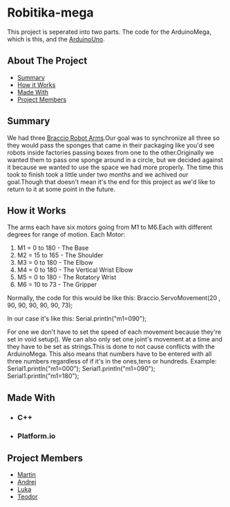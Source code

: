 # Robitika-mega
This project is seperated into two parts.
The code for the ArduinoMega, which is this, and the [ArduinoUno](https://github.com/Macka323/Robotika-uno).

## About The Project
- [Summary](##Summary)
- [How it Works](##How-it-Works)
- [Made With](##Made-With)
- [Project Members](##Project-Members)

## Summary
We had three [Braccio Robot Arms](https://store.arduino.cc/products/tinkerkit-braccio-robot).Our goal was to synchronize all three so they would pass the sponges that came in their packaging like you'd see robots inside factories passing boxes from one to the other.Originally we wanted them to pass one sponge around in a circle, but we decided against it because we wanted to use the space we had more properly.
The time this took to finish took a little under two months and we achived our goal.Though that doesn't mean it's the end for this project as we'd like to return to it at some point in the future.

## How it Works
The arms each have six motors going from M1 to M6.Each with different degrees for range of motion.
Each Motor:
1. M1 = 0 to 180 - The Base
2. M2 = 15 to 165 - The Shoulder
3. M3 = 0 to 180 - The Elbow
4. M4 = 0 to 180 - The Vertical Wrist Elbow
5. M5 = 0 to 180 - The Rotatory Wrist
6. M6 = 10 to 73 - The Gripper

Normally, the code for this would be like this:
  Braccio.ServoMovement(20  , 90, 90, 90, 90, 90, 73);

In our case it's like this:
  Serial.println("m1=090");

For one we don't have to set the speed of each movement because they're set in void setup().
We can also only set one joint's movement at a time and they have to be set as strings.This is done to not cause conflicts with the ArduinoMega.
This also means that numbers have to be entered with all three numbers regardless of if it's in the ones,tens or hundreds.
Example:
  Serial1.println("m1=000");
  Serial1.println("m1=090");
  Serial1.println("m1=180");

## Made With
- ### C++
- ### Platform.io

## Project Members
- [Martin](https://github.com/Macka323)
- [Andrej](https://github.com/AndrejGockov)
- [Luka](https://github.com/crackshack?tab=overview&from=2023-06-01&to=2023-06-23)
- [Teodor]()
